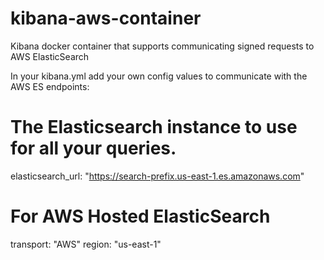 # kibana-aws-container
Kibana docker container that supports communicating signed requests to AWS ElasticSearch

In your kibana.yml add your own config values to communicate with the AWS ES endpoints:

# The Elasticsearch instance to use for all your queries.
elasticsearch_url: "https://search-prefix.us-east-1.es.amazonaws.com"

# For AWS Hosted ElasticSearch
transport: "AWS"
region: "us-east-1"
